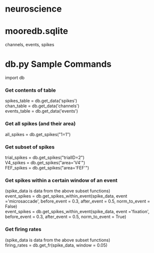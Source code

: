 # neuroscience

# mooredb.sqlite
channels, events, spikes 

# db.py Sample Commands

import db

### Get contents of table
spikes_table = db.get_data('spikes')  
chan_table = db.get_data('channels')  
events_table = db.get_data('events')  

### Get all spikes (and their area)
all_spikes = db.get_spikes("1=1")

### Get subset of spikes
trial_spikes = db.get_spikes("trialID=2")  
V4_spikes = db.get_spikes("area='V4'")  
FEF_spikes = db.get_spikes("area='FEF'")  

### Get spikes within a certain window of an event
(spike_data is data from the above subset functions)  
event_spikes = db.get_spikes_within_event(spike_data, event ='microsaccade', before_event = 0.3, after_event = 0.5, norm_to_event = False)  
event_spikes = db.get_spikes_within_event(spike_data, event ='fixation', before_event = 0.3, after_event = 0.5, norm_to_event = True)  

### Get firing rates
(spike_data is data from the above subset functions)  
firing_rates = db.get_fr(spike_data, window = 0.05)


